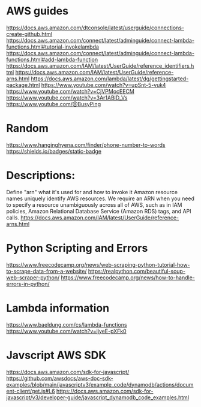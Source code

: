 # AWS guides   

https://docs.aws.amazon.com/dtconsole/latest/userguide/connections-create-github.html 
https://docs.aws.amazon.com/connect/latest/adminguide/connect-lambda-functions.html#tutorial-invokelambda 
https://docs.aws.amazon.com/connect/latest/adminguide/connect-lambda-functions.html#add-lambda-function 
https://docs.aws.amazon.com/IAM/latest/UserGuide/reference_identifiers.html 
https://docs.aws.amazon.com/IAM/latest/UserGuide/reference-arns.html 
https://docs.aws.amazon.com/lambda/latest/dg/gettingstarted-package.html
https://www.youtube.com/watch?v=upSnt-5-vuk4
https://www.youtube.com/watch?v=CjVPMocEECM
https://www.youtube.com/watch?v=3Ar1ABlD_Vs 
https://www.youtube.com/@BusyPing 

# Random 

https://www.hanginghyena.com/finder/phone-number-to-words 
https://shields.io/badges/static-badge 

# Descriptions:

Define "arn" what it's used for and how to invoke it
Amazon resource names uniquely identify AWS resources. We require an ARN when you need to specify a resource 
unambiguously across all of AWS, such as in IAM policies, Amazon Relational Database Service (Amazon RDS) tags, 
and API calls.
https://docs.aws.amazon.com/IAM/latest/UserGuide/reference-arns.html 

# Python Scripting and Errors

https://www.freecodecamp.org/news/web-scraping-python-tutorial-how-to-scrape-data-from-a-website/ 
https://realpython.com/beautiful-soup-web-scraper-python/ 
https://www.freecodecamp.org/news/how-to-handle-errors-in-python/ 

# Lambda information

https://www.baeldung.com/cs/lambda-functions 
https://www.youtube.com/watch?v=ijyeE-pXFk0 

# Javscript AWS SDK 

https://docs.aws.amazon.com/sdk-for-javascript/
https://github.com/awsdocs/aws-doc-sdk-examples/blob/main/javascriptv3/example_code/dynamodb/actions/document-client/get.js#L6
https://docs.aws.amazon.com/sdk-for-javascript/v3/developer-guide/javascript_dynamodb_code_examples.html 